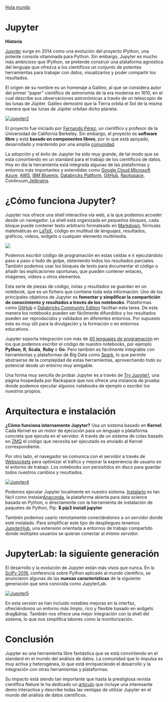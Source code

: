 [Hola mundo](https://youtu.be/vy6RdKpYuuo)

# Jupyter



**Historia**

[Jupyter](https://www.youtube.com/watch?v=cxXL5A4u-D8) surge en 2014 como una evolución del proyecto IPython, una potente consola vitaminada para Python. Sin embargo, Jupyter es mucho más ambicioso que IPython, se pretende construir una plataforma agnóstica del lenguaje que ofrezca a los científicos un conjunto de potentes herramientas para trabajar con datos, visualizarlos y poder compartir los resultados.

El origen de su nombre es un homenaje a Galileo, al que se considera autor del primer “paper” científico de astronomía de la era moderna en 1610, en el cual describe sus observaciones astronómicas a través de un telescopio de las lunas de Júpiter. Galileo demostró que la Tierra orbita el Sol de la misma manera que las lunas de Júpiter orbitan dicho planeta.

[![Jupyter2](https://www.paradigmadigital.com/wp-content/uploads/2016/08/Jupyter2.jpg)](https://www.paradigmadigital.com/wp-content/uploads/2016/08/Jupyter2.jpg)

El proyecto fue iniciado por [Fernando Pérez](https://bids.berkeley.edu/people/fernando-perez), un científico y profesor de la Universidad de California Berkeley. Sin embargo, el proyecto es  **software libre**  y está  **basado en componentes libres**, por lo que está apoyado, desarrollado y mantenido por una amplia [comunidad](http://jupyter.org/about.html).

La adopción y el éxito de Jupyter ha sido muy grande, de tal modo que se está convirtiendo en un standard para el trabajo de los científicos de datos. Hoy en día la herramienta está integrada algunas de las plataformas y entornos más importantes y extendidas como [Google Cloud](https://cloud.google.com/datalab/),[Microsoft Azure](https://azure.microsoft.com/es-es/documentation/articles/virtual-machines-linux-jupyter-notebook/), [AWS](https://blogs.aws.amazon.com/bigdata/post/TxX4BY5T1PQ7BQ/Using-IPython-Notebook-to-Analyze-Data-with-Amazon-EMR), [IBM Bluemix](https://developer.ibm.com/bluemix/2016/03/22/accelerating-data-science-with-jupyter-notebooks-and-spark/), [Databricks Platform](https://databricks.com/blog/2016/02/17/introducing-databricks-community-edition-apache-spark-for-all.html), [GitHub](https://github.com/blog/1995-github-jupyter-notebooks-3), [Rackspace](https://developer.rackspace.com/blog/how-did-we-serve-more-than-20000-ipython-notebooks-for-nature/), Continuum,[Jetbrains](https://www.jetbrains.com/help/pycharm/2016.1/tutorial-using-ipython-jupyter-notebook-with-pycharm.html).

# ¿Cómo funciona Jupyter?

Jupyter nos ofrece una shell interactiva vía web, a la que podemos acceder desde un navegador. La shell está organizada en pequeños bloques, cada bloque puede contener texto arbitrario formateado en [Markdown](https://daringfireball.net/projects/markdown/), fórmulas matemáticas en [LaTeX](https://www.latex-project.org/), código en multitud de lenguajes, resultados, gráficos, vídeos, widgets o cualquier elemento multimedia.

[![](https://www.paradigmadigital.com/wp-content/uploads/2016/08/Jupyter3.png)](https://www.paradigmadigital.com/wp-content/uploads/2016/08/Jupyter3.png)

Podemos escribir código de programación en estas celdas e ir ejecutándolo paso a paso o todo de golpe, obteniendo todos los resultados parciales. También podemos usar los bloques de texto para documentar el código o añadir las explicaciones oportunas, que pueden contener enlaces, imágenes, vídeos u otros elementos.

Esta serie de piezas de código, notas y resultados se guardan en un notebook, que es un fichero que contiene toda esta información. Uno de los principales objetivos de Jupyter es  **fomentar y simplificar la compartición de conocimiento y resultados a través de los notebooks**. Plataformas como [GitHub](https://github.com/paradigmadigital/demo-jupyter) o [Databricks Community Edition](https://community.cloud.databricks.com/) facilitan esta tarea. De esta manera los notebooks pueden ser fácilmente difundidos y los resultados pueden ser reproducidos y validados en diferentes entornos. Por supuesto esto es muy útil para la divulgación y la formación o en entornos educativos.

Jupyter soporta integración con más de [40 lenguajes de programación](https://github.com/ipython/ipython/wiki/IPython-kernels-for-other-languages) en los que podemos escribir el código de nuestro notebooks, por ejemplo  **Python**,  **R**,  **Scala**,  **Ruby**  o  **Go**. Pero también es fácilmente integrable con herramientas y plataformas de Big Data como [Spark](https://www.paradigmadigital.com/dev/spark-un-destello-en-el-universo-big-data/), lo que permite abstraerse de la complejidad de estas herramientas, aprovechando todo su potencial desde un entorno muy amigable.

Una forma muy sencilla de probar Jupyter es a través de  [Try Jupyter!](https://try.jupyter.org/?__hstc=262827539.95cc96cdd447c743828fbaf5f07346d2.1471938496430.1472472984744.1472545174390.12&__hssc=262827539.10.1472545174390&__hsfp=3852962345), una página hospedada por Rackspace que nos ofrece una instancia de prueba donde podemos ejecutar algunos notebooks de ejemplo o escribir los nuestros propios.

# Arquitectura e instalación

**¿Cómo funciona internamente Jupyter?** Usa un sistema basado en **Kernel**.  Cada Kernel es un motor de ejecución para un lenguaje o plataforma concreta que ejecuta en el servidor. A través de un sistema de colas basado en [ZMQ](http://zeromq.org/) el código que necesita ser ejecutado es enviado al Kernel correspondiente.

Por otro lado, el navegador se comunica con el servidor a través de [Websockets](https://en.wikipedia.org/wiki/WebSocket) para optimizar el tráfico y mejorar la experiencia de usuario en el entorno de trabajo. Los notebooks son persistidos en disco para guardar todos nuestros cambios y resultados.

[![Jupyter4](https://www.paradigmadigital.com/wp-content/uploads/2016/08/Jupyter4.jpg)](https://www.paradigmadigital.com/wp-content/uploads/2016/08/Jupyter4.jpg)

Podemos ejecutar Jupyter localmente en nuestro sistema.  [Instalarlo](http://jupyter.readthedocs.io/en/latest/install.html) es tan fácil como instalar[Anaconda](https://www.continuum.io/downloads), la plataforma abierta para data science basada en Python, o directamente con la herramienta de instalación de paquetes de Python, Pip: **$ pip3 install jupyter**

También podemos usarlo remotamente conectándonos a un servidor donde esté instalado. Para simplificar este tipo de despliegues tenemos [JupyterHub](https://jupyterhub.readthedocs.io/en/latest/), una extensión orientada a entornos de trabajo compartido donde múltiples usuarios se quieran conectar al mismo servidor.

# JupyterLab: la siguiente generación

El desarrollo y la evolución de Jupyter están más vivos que nunca. En la [SciPy 2016](http://scipy2016.scipy.org/), conferencia sobre Python aplicado al mundo científico, se anunciaron algunas de las  **nuevas características**  de la siguiente generación que será conocida como JupyterLab.

[![Jupyter5](https://www.paradigmadigital.com/wp-content/uploads/2016/08/Jupyter5.jpg)](https://www.paradigmadigital.com/wp-content/uploads/2016/08/Jupyter5.jpg)

En esta versión se han incluido notables mejoras en la interfaz, ofreciéndonos un entorno más limpio, rico y flexible basado en widgets drag&drop. También nos ofrece una mejor integración con la shell del sistema, lo que nos simplifica labores como la monitorización.

# Conclusión

Jupyter es una herramienta libre fantástica que se está convirtiendo en el standard en el mundo del análisis de datos. La comunidad que lo impulsa es muy activa y heterogénea, lo que está enriqueciendo el desarrollo y la integración con otras herramientas y plataformas.

Su impacto está siendo tan importante que hasta la prestigiosa revista científica Nature le ha dedicado un [artículo](http://www.nature.com/news/interactive-notebooks-sharing-the-code-1.16261) que incluye una interesante demo interactiva y describe todas las ventajas de utilizar Jupyter en el mundo del análisis de datos científicos.  
